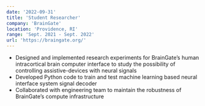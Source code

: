 ```yaml
---
date: '2022-09-31'
title: 'Student Researcher'
company: 'BrainGate'
location: 'Providence, RI'
range: 'Sept. 2021 - Sept. 2022'
url: 'https://braingate.org/'
---
```


- Designed and implemented research experiments for BrainGate’s human intracortical brain computer interface to study the possibility of controlling assistive-devices with neural signals
- Developed Python code to train and test machine learning based neural interface system signal decoder
- Collaborated with engineering team to maintain the robustness of BrainGate’s compute infrastructure
